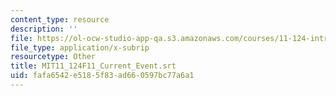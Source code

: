 ```yaml
---
content_type: resource
description: ''
file: https://ol-ocw-studio-app-qa.s3.amazonaws.com/courses/11-124-introduction-to-education-looking-forward-and-looking-back-on-education-fall-2011/fafa6542e5185f83ad660597bc77a6a1_MIT11_124F11_Current_Event.vtt
file_type: application/x-subrip
resourcetype: Other
title: MIT11_124F11_Current_Event.srt
uid: fafa6542-e518-5f83-ad66-0597bc77a6a1
---
```

